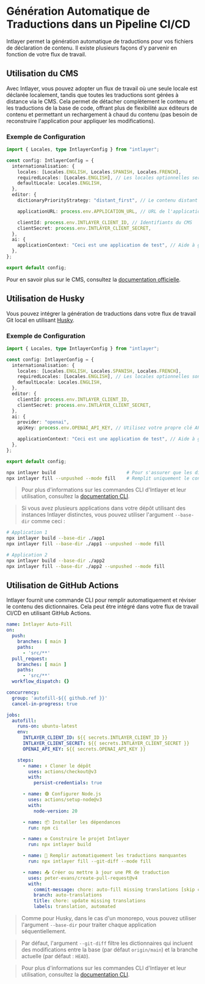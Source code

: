 # Génération Automatique de Traductions dans un Pipeline CI/CD

Intlayer permet la génération automatique de traductions pour vos fichiers de déclaration de contenu. Il existe plusieurs façons d'y parvenir en fonction de votre flux de travail.

## Utilisation du CMS

Avec Intlayer, vous pouvez adopter un flux de travail où une seule locale est déclarée localement, tandis que toutes les traductions sont gérées à distance via le CMS. Cela permet de détacher complètement le contenu et les traductions de la base de code, offrant plus de flexibilité aux éditeurs de contenu et permettant un rechargement à chaud du contenu (pas besoin de reconstruire l'application pour appliquer les modifications).

### Exemple de Configuration

```ts fileName="intlayer.config.ts"
import { Locales, type IntlayerConfig } from "intlayer";

const config: IntlayerConfig = {
  internationalisation: {
    locales: [Locales.ENGLISH, Locales.SPANISH, Locales.FRENCH],
    requiredLocales: [Locales.ENGLISH], // Les locales optionnelles seront gérées à distance
    defaultLocale: Locales.ENGLISH,
  },
  editor: {
    dictionaryPriorityStrategy: "distant_first", // Le contenu distant a la priorité

    applicationURL: process.env.APPLICATION_URL, // URL de l'application utilisée par le CMS

    clientId: process.env.INTLAYER_CLIENT_ID, // Identifiants du CMS
    clientSecret: process.env.INTLAYER_CLIENT_SECRET,
  },
  ai: {
    applicationContext: "Ceci est une application de test", // Aide à garantir une génération cohérente des traductions
  },
};

export default config;
```

Pour en savoir plus sur le CMS, consultez la [documentation officielle](https://github.com/aymericzip/intlayer/blob/main/docs/fr/intlayer_CMS.md).

## Utilisation de Husky

Vous pouvez intégrer la génération de traductions dans votre flux de travail Git local en utilisant [Husky](https://typicode.github.io/husky/).

### Exemple de Configuration

```ts fileName="intlayer.config.ts"
import { Locales, type IntlayerConfig } from "intlayer";

const config: IntlayerConfig = {
  internationalisation: {
    locales: [Locales.ENGLISH, Locales.SPANISH, Locales.FRENCH],
    requiredLocales: [Locales.ENGLISH], // Les locales optionnelles sont gérées à distance
    defaultLocale: Locales.ENGLISH,
  },
  editor: {
    clientId: process.env.INTLAYER_CLIENT_ID,
    clientSecret: process.env.INTLAYER_CLIENT_SECRET,
  },
  ai: {
    provider: "openai",
    apiKey: process.env.OPENAI_API_KEY, // Utilisez votre propre clé API

    applicationContext: "Ceci est une application de test", // Aide à garantir une génération cohérente des traductions
  },
};

export default config;
```

```bash fileName=".husky/pre-push"
npx intlayer build                          # Pour s'assurer que les dictionnaires sont à jour
npx intlayer fill --unpushed --mode fill    # Remplit uniquement le contenu manquant, sans mettre à jour les existants
```

> Pour plus d'informations sur les commandes CLI d'Intlayer et leur utilisation, consultez la [documentation CLI](https://github.com/aymericzip/intlayer/blob/main/docs/fr/intlayer_cli.md).

> Si vous avez plusieurs applications dans votre dépôt utilisant des instances Intlayer distinctes, vous pouvez utiliser l'argument `--base-dir` comme ceci :

```bash fileName=".husky/pre-push"
# Application 1
npx intlayer build --base-dir ./app1
npx intlayer fill --base-dir ./app1 --unpushed --mode fill

# Application 2
npx intlayer build --base-dir ./app2
npx intlayer fill --base-dir ./app2 --unpushed --mode fill
```

## Utilisation de GitHub Actions

Intlayer fournit une commande CLI pour remplir automatiquement et réviser le contenu des dictionnaires. Cela peut être intégré dans votre flux de travail CI/CD en utilisant GitHub Actions.

```yaml fileName=".github/workflows/intlayer-translate.yml"
name: Intlayer Auto-Fill
on:
  push:
    branches: [ main ]
    paths:
      - 'src/**'
  pull_request:
    branches: [ main ]
    paths:
      - 'src/**'
  workflow_dispatch: {}

concurrency:
  group: 'autofill-${{ github.ref }}'
  cancel-in-progress: true

jobs:
  autofill:
    runs-on: ubuntu-latest
    env:
      INTLAYER_CLIENT_ID: ${{ secrets.INTLAYER_CLIENT_ID }}
      INTLAYER_CLIENT_SECRET: ${{ secrets.INTLAYER_CLIENT_SECRET }}
      OPENAI_API_KEY: ${{ secrets.OPENAI_API_KEY }}

    steps:
      - name: ⬇️ Cloner le dépôt
        uses: actions/checkout@v3
        with:
          persist-credentials: true

      - name: 🟢 Configurer Node.js
        uses: actions/setup-node@v3
        with:
          node-version: 20

      - name: 📦 Installer les dépendances
        run: npm ci

      - name: ⚙️ Construire le projet Intlayer
        run: npx intlayer build

      - name: 🤖 Remplir automatiquement les traductions manquantes
        run: npx intlayer fill --git-diff --mode fill

      - name: 📤 Créer ou mettre à jour une PR de traduction
        uses: peter-evans/create-pull-request@v4
        with:
          commit-message: chore: auto-fill missing translations [skip ci]
          branch: auto-translations
          title: chore: update missing translations
          labels: translation, automated
```

> Comme pour Husky, dans le cas d'un monorepo, vous pouvez utiliser l'argument `--base-dir` pour traiter chaque application séquentiellement.

> Par défaut, l'argument `--git-diff` filtre les dictionnaires qui incluent des modifications entre la base (par défaut `origin/main`) et la branche actuelle (par défaut : `HEAD`).

> Pour plus d'informations sur les commandes CLI d'Intlayer et leur utilisation, consultez la [documentation CLI](https://github.com/aymericzip/intlayer/blob/main/docs/fr/intlayer_cli.md).

